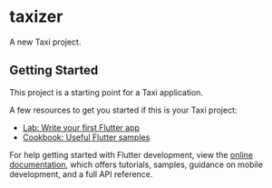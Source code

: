 # taxizer

A new Taxi project.

## Getting Started

This project is a starting point for a Taxi application.

A few resources to get you started if this is your Taxi project:

- [Lab: Write your first Flutter app](https://docs.flutter.dev/get-started/codelab)
- [Cookbook: Useful Flutter samples](https://docs.flutter.dev/cookbook)

For help getting started with Flutter development, view the
[online documentation](https://docs.flutter.dev/), which offers tutorials,
samples, guidance on mobile development, and a full API reference.
